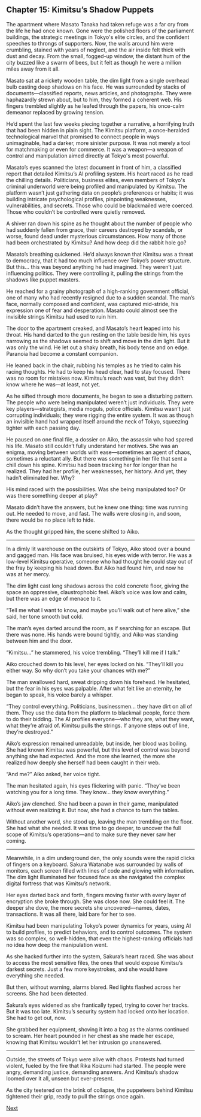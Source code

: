 ## Chapter 15: Kimitsu’s Shadow Puppets

The apartment where Masato Tanaka had taken refuge was a far cry from the life he had once known. Gone were the polished floors of the parliament buildings, the strategic meetings in Tokyo's elite circles, and the confident speeches to throngs of supporters. Now, the walls around him were crumbling, stained with years of neglect, and the air inside felt thick with dust and decay. From the small, fogged-up window, the distant hum of the city buzzed like a swarm of bees, but it felt as though he were a million miles away from it all.

Masato sat at a rickety wooden table, the dim light from a single overhead bulb casting deep shadows on his face. He was surrounded by stacks of documents—classified reports, news articles, and photographs. They were haphazardly strewn about, but to him, they formed a coherent web. His fingers trembled slightly as he leafed through the papers, his once-calm demeanor replaced by growing tension.

He’d spent the last few weeks piecing together a narrative, a horrifying truth that had been hidden in plain sight. The Kimitsu platform, a once-heralded technological marvel that promised to connect people in ways unimaginable, had a darker, more sinister purpose. It was not merely a tool for matchmaking or even for commerce. It was a weapon—a weapon of control and manipulation aimed directly at Tokyo's most powerful.

Masato’s eyes scanned the latest document in front of him, a classified report that detailed Kimitsu’s AI profiling system. His heart raced as he read the chilling details. Politicians, business elites, even members of Tokyo's criminal underworld were being profiled and manipulated by Kimitsu. The platform wasn’t just gathering data on people’s preferences or habits; it was building intricate psychological profiles, pinpointing weaknesses, vulnerabilities, and secrets. Those who could be blackmailed were coerced. Those who couldn’t be controlled were quietly removed.

A shiver ran down his spine as he thought about the number of people who had suddenly fallen from grace, their careers destroyed by scandals, or worse, found dead under mysterious circumstances. How many of those had been orchestrated by Kimitsu? And how deep did the rabbit hole go?

Masato’s breathing quickened. He’d always known that Kimitsu was a threat to democracy, that it had too much influence over Tokyo’s power structure. But this… this was beyond anything he had imagined. They weren’t just influencing politics. They were controlling it, pulling the strings from the shadows like puppet masters.

He reached for a grainy photograph of a high-ranking government official, one of many who had recently resigned due to a sudden scandal. The man’s face, normally composed and confident, was captured mid-stride, his expression one of fear and desperation. Masato could almost see the invisible strings Kimitsu had used to ruin him.

The door to the apartment creaked, and Masato’s heart leaped into his throat. His hand darted to the gun resting on the table beside him, his eyes narrowing as the shadows seemed to shift and move in the dim light. But it was only the wind. He let out a shaky breath, his body tense and on edge. Paranoia had become a constant companion.

He leaned back in the chair, rubbing his temples as he tried to calm his racing thoughts. He had to keep his head clear, had to stay focused. There was no room for mistakes now. Kimitsu’s reach was vast, but they didn’t know where he was—at least, not yet.

As he sifted through more documents, he began to see a disturbing pattern. The people who were being manipulated weren’t just individuals. They were key players—strategists, media moguls, police officials. Kimitsu wasn’t just corrupting individuals; they were rigging the entire system. It was as though an invisible hand had wrapped itself around the neck of Tokyo, squeezing tighter with each passing day.

He paused on one final file, a dossier on Aiko, the assassin who had spared his life. Masato still couldn’t fully understand her motives. She was an enigma, moving between worlds with ease—sometimes an agent of chaos, sometimes a reluctant ally. But there was something in her file that sent a chill down his spine. Kimitsu had been tracking her for longer than he realized. They had her profile, her weaknesses, her history. And yet, they hadn’t eliminated her. Why?

His mind raced with the possibilities. Was she being manipulated too? Or was there something deeper at play?

Masato didn’t have the answers, but he knew one thing: time was running out. He needed to move, and fast. The walls were closing in, and soon, there would be no place left to hide.

As the thought gripped him, the scene shifted to Aiko.


---

In a dimly lit warehouse on the outskirts of Tokyo, Aiko stood over a bound and gagged man. His face was bruised, his eyes wide with terror. He was a low-level Kimitsu operative, someone who had thought he could stay out of the fray by keeping his head down. But Aiko had found him, and now he was at her mercy.

The dim light cast long shadows across the cold concrete floor, giving the space an oppressive, claustrophobic feel. Aiko’s voice was low and calm, but there was an edge of menace to it.

“Tell me what I want to know, and maybe you’ll walk out of here alive,” she said, her tone smooth but cold.

The man’s eyes darted around the room, as if searching for an escape. But there was none. His hands were bound tightly, and Aiko was standing between him and the door.

“Kimitsu…” he stammered, his voice trembling. “They’ll kill me if I talk.”

Aiko crouched down to his level, her eyes locked on his. “They’ll kill you either way. So why don’t you take your chances with me?”

The man swallowed hard, sweat dripping down his forehead. He hesitated, but the fear in his eyes was palpable. After what felt like an eternity, he began to speak, his voice barely a whisper.

“They control everything. Politicians, businessmen… they have dirt on all of them. They use the data from the platform to blackmail people, force them to do their bidding. The AI profiles everyone—who they are, what they want, what they’re afraid of. Kimitsu pulls the strings. If anyone steps out of line, they’re destroyed.”

Aiko’s expression remained unreadable, but inside, her blood was boiling. She had known Kimitsu was powerful, but this level of control was beyond anything she had expected. And the more she learned, the more she realized how deeply she herself had been caught in their web.

“And me?” Aiko asked, her voice tight.

The man hesitated again, his eyes flickering with panic. “They’ve been watching you for a long time. They know… they know everything.”

Aiko’s jaw clenched. She had been a pawn in their game, manipulated without even realizing it. But now, she had a chance to turn the tables.

Without another word, she stood up, leaving the man trembling on the floor. She had what she needed. It was time to go deeper, to uncover the full scope of Kimitsu’s operations—and to make sure they never saw her coming.


---

Meanwhile, in a dim underground den, the only sounds were the rapid clicks of fingers on a keyboard. Sakura Watanabe was surrounded by walls of monitors, each screen filled with lines of code and glowing with information. The dim light illuminated her focused face as she navigated the complex digital fortress that was Kimitsu’s network.

Her eyes darted back and forth, fingers moving faster with every layer of encryption she broke through. She was close now. She could feel it. The deeper she dove, the more secrets she uncovered—names, dates, transactions. It was all there, laid bare for her to see.

Kimitsu had been manipulating Tokyo’s power dynamics for years, using AI to build profiles, to predict behaviors, and to control outcomes. The system was so complex, so well-hidden, that even the highest-ranking officials had no idea how deep the manipulation went.

As she hacked further into the system, Sakura’s heart raced. She was about to access the most sensitive files, the ones that would expose Kimitsu’s darkest secrets. Just a few more keystrokes, and she would have everything she needed.

But then, without warning, alarms blared. Red lights flashed across her screens. She had been detected.

Sakura’s eyes widened as she frantically typed, trying to cover her tracks. But it was too late. Kimitsu’s security system had locked onto her location. She had to get out, now.

She grabbed her equipment, shoving it into a bag as the alarms continued to scream. Her heart pounded in her chest as she made her escape, knowing that Kimitsu wouldn’t let her intrusion go unanswered.


---

Outside, the streets of Tokyo were alive with chaos. Protests had turned violent, fueled by the fire that Rika Koizumi had started. The people were angry, demanding justice, demanding answers. And Kimitsu’s shadow loomed over it all, unseen but ever-present.

As the city teetered on the brink of collapse, the puppeteers behind Kimitsu tightened their grip, ready to pull the strings once again.

[Next](16.md)

